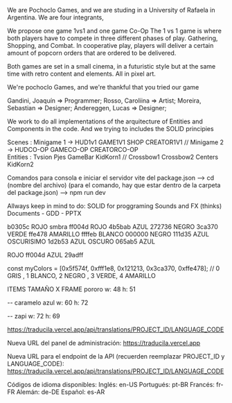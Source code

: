 We are Pochoclo Games, and we are studing in a University of Rafaela in Argentina. We are four integrants,

We propose one game 1vs1 and one game Co-Op
The 1 vs 1 game is where both players have to compete in three different phases of play. Gathering, Shopping, and Combat.
In cooperative play, players will deliver a certain amount of popcorn orders that are ordered to be delivered.

Both games are set in a small cinema, in a futuristic style but at the same time with retro content and elements. All in pixel art.

We're pochoclo Games, and we're thankful that you tried our game

Gandini, Joaquín => Programmer;
Rosso, Caroliina => Artist;
Moreira, Sebastian => Designer;
Andereggen, Lucas => Designer;

We work to do all implementations of the arquitecture of Entities and Components in the code.
And we trying to includes the SOLID principies

Scenes : Minigame 1 -> HUD1v1 GAME1V1 SHOP CREATOR1V1 // Minigame 2 -> HUDCO-OP GAMECO-OP CREATORCO-OP  
Entities : Tvsion Pjes GameBar KidKorn1 // Crossbow1 Crossbow2 Centers KidKorn2

Comandos para consola e iniciar el servidor vite del package.json
--> cd (nombre del archivo) (para el comando, hay que estar dentro de la carpeta del package.json)
--> npm run dev

Allways keep in mind to do:
SOLID for proggraming Sounds and FX (thinks) Documents - GDD - PPTX

b0305c ROJO smbra
ff004d ROJO
4b5bab AZUL
272736 NEGRO
3ca370 VERDE
ffe478 AMARILLO
ffffeb BLANCO
000000 NEGRO
111d35 AZUL OSCURISIMO
1d2b53 AZUL OSCURO
065ab5 AZUL

ROJO ff004d
AZUL 29adff

const myColors = [0x5f574f, 0xfff1e8, 0x121213, 0x3ca370, 0xffe478]; // 0 GRIS , 1 BLANCO, 2 NEGRO , 3 VERDE, 4 AMARILLO

ITEMS TAMAÑO X FRAME
pororo
w: 48
h: 51

-- caramelo azul
w: 60
h: 72

-- zapi
w: 72
h: 69

https://traducila.vercel.app/api/translations/PROJECT_ID/LANGUAGE_CODE

Nueva URL del panel de administración: https://traducila.vercel.app

Nueva URL para el endpoint de la API (recuerden reemplazar PROJECT_ID y LANGUAGE_CODE): https://traducila.vercel.app/api/translations/PROJECT_ID/LANGUAGE_CODE

Códigos de idioma disponibles:
Inglés: en-US
Portugués: pt-BR
Francés: fr-FR
Alemán: de-DE
Español: es-AR